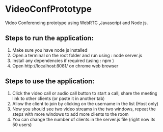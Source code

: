 # VideoConfPrototype
Video Conferencing prototype using WebRTC ,Javascript and Node js.

## Steps to run the application:
1. Make sure you have node js installed
2. Open a terminal on the root folder and run using : node server.js
3. Install any dependencies if required (using : npm <dependency-name>)
4. Open http://localhost:8081/ on chrome web browser


## Steps to use the application:
1. Click the video call or audio call button to start a call, share the meeting link to other clients (or paste it in another tab)
2. Allow the client to join by clicking on the username in the list (Host only)
3. Now you should see two video streams in the two windows, repeat the steps with more windows to add more clients to the room
4. You can change the number of clients in the server.js file (right now its 50 users)
